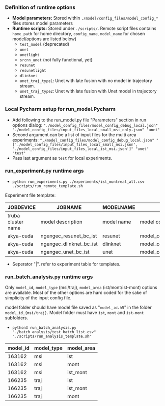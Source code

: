 ### Definition of runtime options

- **Model parameters:** Stored within ```./model/config_files/model_config_*``` files stores model parameters
- **Runtime scripts:** Stored under ```./scripts/```. Remote script files contains ```home_path``` for home directory, ```config_name```, ```model_name``` for chosen model(options are listed below)
  - ```test_model``` (deprecated)
  - ```unet```
  - ```unetlight```
  - ```srcnn_unet``` (not fully functional, yet)
  - ```resunet```
  - ```resunetlight```
  - ```dlinknet```
  - ```unet_traj_type1```: Unet with late fusion with no model in trajectory stream.
  - ```unet_traj_type2```: Unet with late fusion with Unet model in trajectory stream.
  
### Local Pycharm setup for run_model.Pycharm
- Add following to the run_model.py file "Parameters" section in run options dialog: ```"./model_config_files/model_config_debug_local.json" "./model_config_files/input_files_local_small_msi_only.json" "unet"```
- Second argument can be a list of input files for the multi area experiments: ```"./model_config_files/model_config_debug_local.json" "['./model_config_files/input_files_local_small_msi.json', './model_config_files/input_files_local_ist_msi.json']" "unet" "test"```
- Pass last argument as ```test``` for local experiments.

### run_experiment.py runtime args
- ```python run_experiments.py ./experiments/ist_montreal_all.csv ./scripts/run_remote_template.sh```

Experiment file template:

JOBDEVICE| JOBNAME          | MODELNAME  | MODELCONFIG                       | MODELINPUTS                                                                                 
---|------------------|------------|-----------------------------------|---------------------------------------------------------------------------------------------|
truba cluster name| model description| model name | model config file to be used      | model input file path list. multiple paths work if there is more than one work area.        |
akya-cuda| ngengec_resunet_bc_ist | resunet    | model_config_remote_bc.json       | ['/truba/home/ngengec/sentinel_traj_nn/model_config_files/input_files_remote_ist_msi.json'] 
akya-cuda| ngengec_dlinknet_bc_ist | dlinknet   | model_config_remote_bc_dlink.json | ['/truba/home/ngengec/sentinel_traj_nn/model_config_files/input_files_remote_ist_msijson']  
akya-cuda| ngengec_unet_bc_ist | unet       | model_config_remote_bc.json       | ['/truba/home/ngengec/sentinel_traj_nn/model_config_files/input_files_remote_ist_msi.json'] 

* Seperator "|". refer to experiment table for templates.


### run_batch_analysis.py runtime args
Only `model_id`, `model_type` (msi/traj), `model_area` (ist/mont/ist-mont) options are available. Most of the other options are hard coded for the sake of simplicity of the input config file.

model folder should have model file saved as "`model_id.h5`" in the folder `model_id_{msi/traj}`. Model folder must have `ist`, `mont` and `ist-mont` subfolders.
- ```python3 run_batch_analysis.py "./batch_analysis/test_batch_list.csv" "./scripts/run_analysis_template.sh"```

model_id| model_type |model_area
---|------------|---
163162| msi        |ist
163162| msi        |mont
163162|msi|ist_mont
166235|traj|ist
166235|traj|ist_mont
166235|traj|mont
